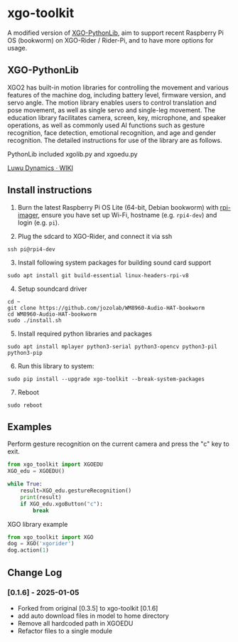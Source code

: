 # xgo-toolkit

A modified version of [XGO-PythonLib](https://github.com/Xgorobot/XGO-PythonLib/), aim to support recent Raspberry Pi OS (bookworm) on XGO-Rider / Rider-Pi, and to have more options for usage.

## XGO-PythonLib

XGO2 has built-in motion libraries for controlling the movement and various features of the machine dog, including battery level, firmware version, and servo angle. The motion library enables users to control translation and pose movement, as well as single servo and single-leg movement. The education library facilitates camera, screen, key, microphone, and speaker operations, as well as commonly used AI functions such as gesture recognition, face detection, emotional recognition, and age and gender recognition.  The detailed instructions for use of the library are as follows.

PythonLib included xgolib.py and xgoedu.py

[Luwu Dynamics · WIKI](https://www.yuque.com/luwudynamics)


## Install instructions 

1. Burn the latest Raspberry Pi OS Lite (64-bit, Debian bookworm) with [rpi-imager](https://www.raspberrypi.com/software/), ensure you have set up Wi-Fi, hostname (e.g. `rpi4-dev`) and login (e.g. `pi`).

2. Plug the sdcard to XGO-Rider, and connect it via ssh
```shell
ssh pi@rpi4-dev
```

3. Install following system packages for building sound card support

```shell
sudo apt install git build-essential linux-headers-rpi-v8
```

4. Setup soundcard driver

```shell
cd ~
git clone https://github.com/jozolab/WM8960-Audio-HAT-bookworm
cd WM8960-Audio-HAT-bookworm
sudo ./install.sh 
```

5. Install required python libraries and packages

```shell
sudo apt install mplayer python3-serial python3-opencv python3-pil python3-pip
```

6. Run this library to system:

```
sudo pip install --upgrade xgo-toolkit --break-system-packages
```

7. Reboot
```shell
sudo reboot
```

## Examples

Perform gesture recognition on the current camera and press the "c" key to exit.

```python
from xgo_toolkit import XGOEDU 
XGO_edu = XGOEDU()

while True:
    result=XGO_edu.gestureRecognition()  
    print(result)
    if XGO_edu.xgoButton("c"):  
        break
```
XGO library example
```python
from xgo_toolkit import XGO
dog = XGO('xgorider')
dog.action(1)
```
## Change Log

### [0.1.6] - 2025-01-05

- Forked from original [0.3.5] to xgo-toolkit [0.1.6]
- add auto download files in model to home directory
- Remove all hardcoded path in XGOEDU
- Refactor files to a single module